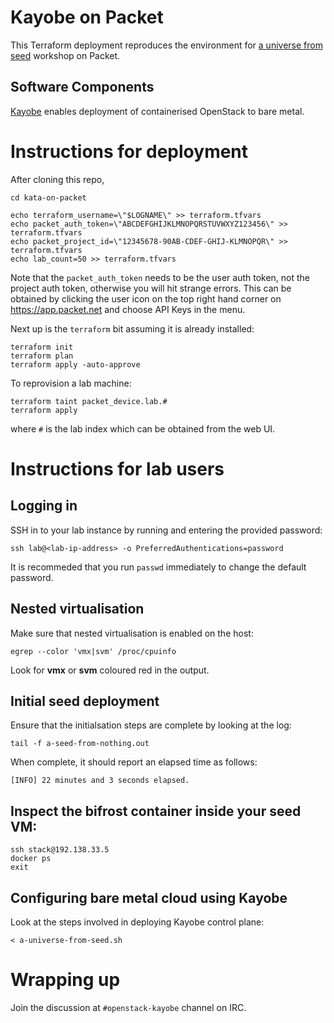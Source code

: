 # Kayobe on Packet

This Terraform deployment reproduces the environment for [a universe from
seed](https://github.com/stackhpc/a-universe-from-nothing) workshop on Packet.

## Software Components

[Kayobe](https://kayobe.readthedocs.io/) enables deployment of containerised
OpenStack to bare metal.

# Instructions for deployment

After cloning this repo,

    cd kata-on-packet    
    
    echo terraform_username=\"$LOGNAME\" >> terraform.tfvars
    echo packet_auth_token=\"ABCDEFGHIJKLMNOPQRSTUVWXYZ123456\" >> terraform.tfvars
    echo packet_project_id=\"12345678-90AB-CDEF-GHIJ-KLMNOPQR\" >> terraform.tfvars
    echo lab_count=50 >> terraform.tfvars

Note that the `packet_auth_token` needs to be the user auth token, not the
project auth token, otherwise you will hit strange errors. This can be
obtained by clicking the user icon on the top right hand corner on
https://app.packet.net and choose API Keys in the menu.

Next up is the `terraform` bit assuming it is already installed:

    terraform init
    terraform plan
    terraform apply -auto-approve

To reprovision a lab machine:

    terraform taint packet_device.lab.#
    terraform apply

where `#` is the lab index which can be obtained from the web UI.

# Instructions for lab users

## Logging in

SSH in to your lab instance by running and entering the provided password:

    ssh lab@<lab-ip-address> -o PreferredAuthentications=password

It is recommeded that you run `passwd` immediately to change the default password.

## Nested virtualisation

Make sure that nested virtualisation is enabled on the host:

    egrep --color 'vmx|svm' /proc/cpuinfo

Look for **vmx** or **svm** coloured red in the output.

## Initial seed deployment

Ensure that the initialsation steps are complete by looking at the log:

    tail -f a-seed-from-nothing.out

When complete, it should report an elapsed time as follows:

    [INFO] 22 minutes and 3 seconds elapsed.

## Inspect the bifrost container inside your seed VM:

    ssh stack@192.138.33.5
    docker ps
    exit

## Configuring bare metal cloud using Kayobe

Look at the steps involved in deploying Kayobe control plane:

    < a-universe-from-seed.sh

# Wrapping up

Join the discussion at `#openstack-kayobe` channel on IRC.
